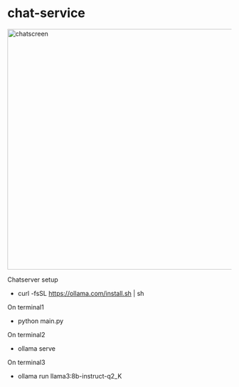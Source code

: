 # chat-service

<img width="541" alt="chatscreen" src="https://github.com/dhk1349/chat-service/assets/41980618/8ad05d53-5616-424e-8b3a-e3b41fcfbfef">

Chatserver setup
- curl -fsSL https://ollama.com/install.sh | sh

On terminal1
- python main.py


On terminal2
- ollama serve 

On terminal3
- ollama run llama3:8b-instruct-q2_K
